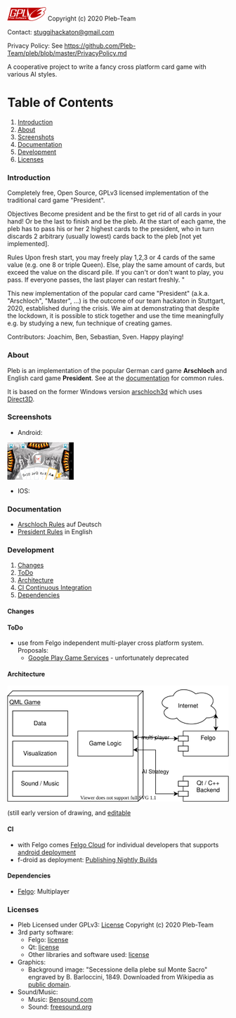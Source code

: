 <img src="docs/licenses/gplv3-88x31.png">
Copyright (c) 2020 Pleb-Team

Contact: stuggihackaton@gmail.com

Privacy Policy: See https://github.com/Pleb-Team/pleb/blob/master/PrivacyPolicy.md

A cooperative project to write a fancy cross platform card game with various AI styles.

# Table of Contents
1. [Introduction](#introduction)
1. [About](#about)
1. [Screenshots](#screenshots)
1. [Documentation](#documentation)
1. [Development](#development)
1. [Licenses](#licenses)

### Introduction
Completely free, Open Source, GPLv3 licensed implementation of the traditional card game "President".

Objectives
Become president and be the first to get rid of all cards in your hand! Or be the last to finish and be the pleb. At the start of each game, the pleb has to pass his or her 2 highest cards to the president, who in turn discards 2 arbitrary (usually lowest) cards back to the pleb [not yet implemented]. 

Rules
Upon fresh start, you may freely play 1,2,3 or 4 cards of the same value (e.g. one 8 or triple Queen). Else, play the same amount of cards, but exceed the value on the discard pile. If you can't or don't want to play, you pass. If everyone passes, the last player can restart freshly. "

This new implementation of the popular card came "President" (a.k.a. "Arschloch", "Master", ...) is the outcome of our team hackaton in Stuttgart, 2020, established during the crisis. We aim at demonstrating that despite the lockdown, it is possible to stick together and use the time meaningfully e.g. by studying a new, fun technique of creating games.

Contributors: Joachim, Ben, Sebastian, Sven.
Happy playing!

### About
Pleb is an implementation of the popular German card game **Arschloch** and English card game **President**. See at the [documentation](#documentation) for common rules.

It is based on the former Windows version [arschloch3d](https://sourceforge.net/projects/arschloch3d/) which uses [Direct3D](https://en.wikipedia.org/wiki/Direct3D).

### Screenshots
* Android:
<img src="docs/imgs/screenshot_android-1920x1080.png" width="30%">

* IOS:

### Documentation
* [Arschloch Rules](https://de.wikipedia.org/wiki/Arschloch_(Kartenspiel)) auf Deutsch
* [President Rules](https://en.wikipedia.org/wiki/President_(card_game)) in English


### Development
1. [Changes](#changes)
1. [ToDo](#todo)
1. [Architecture](#architecture)
1. [CI Continuous Integration](#CI)
1. [Dependencies](#dependencies)


#### Changes

#### ToDo
* use from Felgo independent multi-player cross platform system. Proposals:
    - [Google Play Game Services](https://developers.google.com/games/services/) - unfortunately deprecated

#### Architecture
![Diagram](docs/PlebArchitecture.svg)

(still early version of drawing, and [editable](https://app.diagrams.net/?mode=github)

#### CI
* with Felgo comes [Felgo Cloud](https://felgo.com/pricing) for individual developers that supports [android deployment](https://felgo.com/doc/felgo-deployment-android/)
* f-droid as deployment: [Publishing Nightly Builds](https://f-droid.org/de/docs/Publishing_Nightly_Builds/)

#### Dependencies
* [Felgo](https://felgo.com/): Multiplayer

### Licenses
* Pleb
    Licensed under GPLv3: [License](LICENSE)
    Copyright (c) 2020 Pleb-Team
* 3rd party software:
   * Felgo: [license](docs/licenses/FelgoLicense.txt)
   * Qt: [license](docs/licenses/Qt_LICENSE)
   * Other libraries and software used: [license](docs/licenses/ThirdPartySoftware_Listing.txt)
* Graphics:
   * Background image: "Secessione della plebe sul Monte Sacro" engraved by B. Barloccini, 1849. Downloaded from Wikipedia as [public domain](https://commons.wikimedia.org/wiki/File:Secessio_plebis.JPG).
* Sound/Music:
   * Music: [Bensound.com](https://www.bensound.com)
   * Sound: [freesound.org](https://www.freesound.org)


